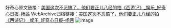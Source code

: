 好奇心原文链接：[美国这次不恶搞了，他们要正儿八经的拍《西游记》_娱乐_好奇心日报-杨茜](https://www.qdaily.com/articles/7993.html)
WebArchive归档链接：[美国这次不恶搞了，他们要正儿八经的拍《西游记》_娱乐_好奇心日报-杨茜](http://web.archive.org/web/20190623173201/https://www.qdaily.com/articles/7993.html)
![image](http://ww3.sinaimg.cn/large/007d5XDply1g3wk7234dtj30u03a11kx)